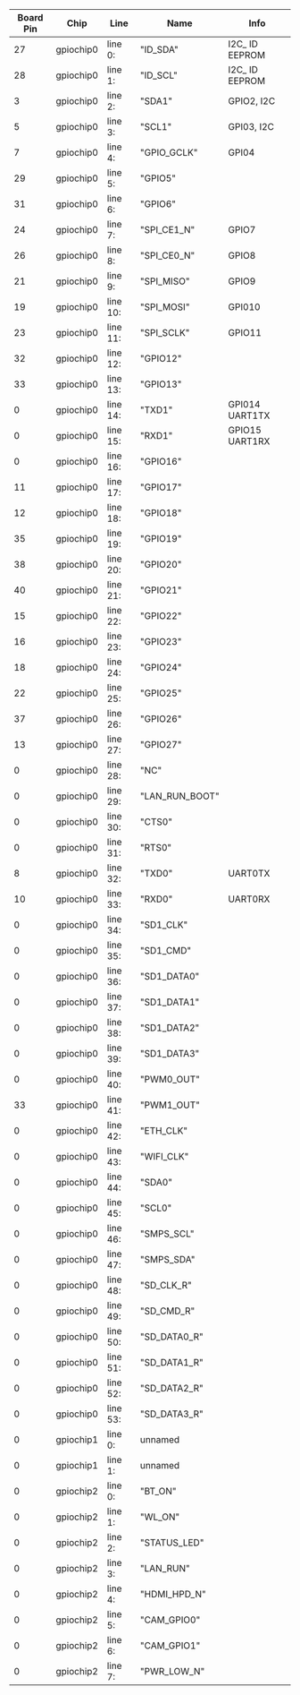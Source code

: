 | Board Pin | Chip      | Line      | Name           | Info           |
|-----------|-----------|-----------|----------------|----------------|
| 27        | gpiochip0 | line   0: | "ID_SDA"       | I2C_ ID EEPROM |
| 28        | gpiochip0 | line   1: | "ID_SCL"       | I2C_ ID EEPROM |
| 3         | gpiochip0 | line   2: | "SDA1"         | GPIO2, I2C     |
| 5         | gpiochip0 | line   3: | "SCL1"         | GPI03, I2C     |
| 7         | gpiochip0 | line   4: | "GPIO_GCLK"    | GPI04          |
| 29        | gpiochip0 | line   5: | "GPIO5"        |                |
| 31        | gpiochip0 | line   6: | "GPIO6"        |                |
| 24        | gpiochip0 | line   7: | "SPI_CE1_N"    | GPIO7          |
| 26        | gpiochip0 | line   8: | "SPI_CE0_N"    | GPIO8          |
| 21        | gpiochip0 | line   9: | "SPI_MISO"     | GPIO9          |
| 19        | gpiochip0 | line  10: | "SPI_MOSI"     | GPI010         |
| 23        | gpiochip0 | line  11: | "SPI_SCLK"     | GPIO11         |
| 32        | gpiochip0 | line  12: | "GPIO12"       |                |
| 33        | gpiochip0 | line  13: | "GPIO13"       |                |
| 0         | gpiochip0 | line  14: | "TXD1"         | GPI014 UART1TX |
| 0         | gpiochip0 | line  15: | "RXD1"         | GPIO15 UART1RX |
| 0         | gpiochip0 | line  16: | "GPIO16"       |                |
| 11        | gpiochip0 | line  17: | "GPIO17"       |                |
| 12        | gpiochip0 | line  18: | "GPIO18"       |                |
| 35        | gpiochip0 | line  19: | "GPIO19"       |                |
| 38        | gpiochip0 | line  20: | "GPIO20"       |                |
| 40        | gpiochip0 | line  21: | "GPIO21"       |                |
| 15        | gpiochip0 | line  22: | "GPIO22"       |                |
| 16        | gpiochip0 | line  23: | "GPIO23"       |                |
| 18        | gpiochip0 | line  24: | "GPIO24"       |                |
| 22        | gpiochip0 | line  25: | "GPIO25"       |                |
| 37        | gpiochip0 | line  26: | "GPIO26"       |                |
| 13        | gpiochip0 | line  27: | "GPIO27"       |                |
| 0         | gpiochip0 | line  28: | "NC"           |                |
| 0         | gpiochip0 | line  29: | "LAN_RUN_BOOT" |                |
| 0         | gpiochip0 | line  30: | "CTS0"         |                |
| 0         | gpiochip0 | line  31: | "RTS0"         |                |
| 8         | gpiochip0 | line  32: | "TXD0"         | UART0TX        |
| 10        | gpiochip0 | line  33: | "RXD0"         | UART0RX        |
| 0         | gpiochip0 | line  34: | "SD1_CLK"      |                |
| 0         | gpiochip0 | line  35: | "SD1_CMD"      |                |
| 0         | gpiochip0 | line  36: | "SD1_DATA0"    |                |
| 0         | gpiochip0 | line  37: | "SD1_DATA1"    |                |
| 0         | gpiochip0 | line  38: | "SD1_DATA2"    |                |
| 0         | gpiochip0 | line  39: | "SD1_DATA3"    |                |
| 0         | gpiochip0 | line  40: | "PWM0_OUT"     |                |
| 33        | gpiochip0 | line  41: | "PWM1_OUT"     |                |
| 0         | gpiochip0 | line  42: | "ETH_CLK"      |                |
| 0         | gpiochip0 | line  43: | "WIFI_CLK"     |                |
| 0         | gpiochip0 | line  44: | "SDA0"         |                |
| 0         | gpiochip0 | line  45: | "SCL0"         |                |
| 0         | gpiochip0 | line  46: | "SMPS_SCL"     |                |
| 0         | gpiochip0 | line  47: | "SMPS_SDA"     |                |
| 0         | gpiochip0 | line  48: | "SD_CLK_R"     |                |
| 0         | gpiochip0 | line  49: | "SD_CMD_R"     |                |
| 0         | gpiochip0 | line  50: | "SD_DATA0_R"   |                |
| 0         | gpiochip0 | line  51: | "SD_DATA1_R"   |                |
| 0         | gpiochip0 | line  52: | "SD_DATA2_R"   |                |
| 0         | gpiochip0 | line  53: | "SD_DATA3_R"   |                |
| 0         | gpiochip1 | line   0: | unnamed        |                | 
| 0         | gpiochip1 | line   1: | unnamed        |                | 
| 0         | gpiochip2 | line   0: | "BT_ON"        |                |
| 0         | gpiochip2 | line   1: | "WL_ON"        |                |
| 0         | gpiochip2 | line   2: | "STATUS_LED"   |                |
| 0         | gpiochip2 | line   3: | "LAN_RUN"      |                |
| 0         | gpiochip2 | line   4: | "HDMI_HPD_N"   |                |
| 0         | gpiochip2 | line   5: | "CAM_GPIO0"    |                |
| 0         | gpiochip2 | line   6: | "CAM_GPIO1"    |                |
| 0         | gpiochip2 | line   7: | "PWR_LOW_N"    |                |
